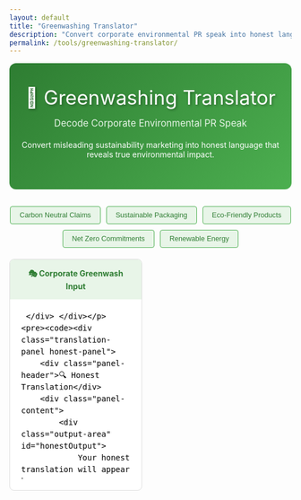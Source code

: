 ```yaml
---
layout: default
title: "Greenwashing Translator"
description: "Convert corporate environmental PR speak into honest language - decode the marketing lies behind sustainability reports"
permalink: /tools/greenwashing-translator/
---
```


<style>
.translator-header {
    background: linear-gradient(135deg, #2e7d32 0%, #4caf50 100%);
    color: #fff;
    padding: 40px 20px;
    border-radius: 12px;
    margin-bottom: 30px;
    text-align: center;
}

.translator-title {
    font-size: 2.5em;
    margin-bottom: 15px;
    text-shadow: 2px 2px 4px rgba(0,0,0,0.3);
}

.translator-subtitle {
    font-size: 1.2em;
    color: #e8f5e8;
    margin-bottom: 20px;
}

.translation-container {
    display: grid;
    grid-template-columns: 1fr 1fr;
    gap: 30px;
    margin-bottom: 30px;
}

.translation-panel {
    background: white;
    border-radius: 8px;
    border: 1px solid #ddd;
    overflow: hidden;
}

.panel-header {
    padding: 15px 20px;
    font-weight: bold;
    text-align: center;
}

.greenwash-panel .panel-header {
    background: #e8f5e8;
    color: #2e7d32;
}

.honest-panel .panel-header {
    background: #fff3e0;
    color: #e65100;
}

.panel-content {
    padding: 20px;
    height: 300px;
    overflow-y: auto;
}

.input-area {
    width: 100%;
    height: 100%;
    border: none;
    resize: none;
    font-size: 1em;
    line-height: 1.5;
    padding: 0;
    outline: none;
}

.output-area {
    background: #f8f9fa;
    border-radius: 4px;
    padding: 15px;
    height: 100%;
    font-size: 1em;
    line-height: 1.5;
}

.translate-button {
    text-align: center;
    margin: 20px 0;
}

.btn-translate {
    background: #4caf50;
    color: white;
    border: none;
    padding: 15px 30px;
    font-size: 1.1em;
    border-radius: 6px;
    cursor: pointer;
    transition: background-color 0.3s;
}

.btn-translate:hover {
    background: #45a049;
}

.btn-translate:disabled {
    background: #ccc;
    cursor: not-allowed;
}

.example-buttons {
    display: flex;
    gap: 10px;
    margin-bottom: 20px;
    flex-wrap: wrap;
    justify-content: center;
}

.example-btn {
    background: #e8f5e8;
    color: #2e7d32;
    border: 1px solid #4caf50;
    padding: 8px 16px;
    border-radius: 4px;
    cursor: pointer;
    font-size: 0.9em;
    transition: all 0.3s;
}

.example-btn:hover {
    background: #4caf50;
    color: white;
}

.premium-features {
    background: #fff3cd;
    border: 1px solid #ffeaa7;
    border-radius: 8px;
    padding: 20px;
    margin: 30px 0;
    position: relative;
}

.premium-lock-icon {
    position: absolute;
    top: -10px;
    right: 20px;
    background: #ffd700;
    color: #000;
    padding: 8px;
    border-radius: 50%;
    font-size: 1.2em;
}

.confidence-meter {
    margin: 20px 0;
    background: #f8f9fa;
    border-radius: 8px;
    padding: 15px;
}

.confidence-bar {
    width: 100%;
    height: 20px;
    background: #e0e0e0;
    border-radius: 10px;
    overflow: hidden;
    margin: 10px 0;
}

.confidence-fill {
    height: 100%;
    background: linear-gradient(90deg, #ff4444 0%, #ffaa00 50%, #44ff44 100%);
    transition: width 0.3s ease;
}

.analysis-tags {
    display: flex;
    flex-wrap: wrap;
    gap: 8px;
    margin-top: 15px;
}

.analysis-tag {
    background: #e3f2fd;
    color: #1976d2;
    padding: 4px 8px;
    border-radius: 12px;
    font-size: 0.8em;
    border: 1px solid #bbdefb;
}

.usage-limit {
    text-align: center;
    color: #666;
    font-size: 0.9em;
    margin: 10px 0;
}

@media (max-width: 768px) {
    .translation-container {
        grid-template-columns: 1fr;
        gap: 20px;
    }
    
    .example-buttons {
        justify-content: flex-start;
    }
}
</style>

<div class="translator-header">
    <div class="translator-title">🌱 Greenwashing Translator</div>
    <div class="translator-subtitle">Decode Corporate Environmental PR Speak</div>
    <p>Convert misleading sustainability marketing into honest language that reveals true environmental impact.</p>
</div>

<div class="example-buttons">
    <button class="example-btn" onclick="loadExample('carbon-neutral')">Carbon Neutral Claims</button>
    <button class="example-btn" onclick="loadExample('sustainable')">Sustainable Packaging</button>
    <button class="example-btn" onclick="loadExample('eco-friendly')">Eco-Friendly Products</button>
    <button class="example-btn" onclick="loadExample('net-zero')">Net Zero Commitments</button>
    <button class="example-btn" onclick="loadExample('renewable')">Renewable Energy</button>
</div>

<div class="translation-container">
    <div class="translation-panel greenwash-panel">
        <div class="panel-header">🎭 Corporate Greenwash Input</div>
        <div class="panel-content">
            <textarea 
                class="input-area" 
                id="greenwashInput"
                placeholder="Paste corporate environmental claims here...

Try something like:
'We are committed to becoming carbon neutral by 2050 through innovative sustainability initiatives and eco-friendly practices that will help us achieve net-zero emissions while continuing to provide environmentally conscious solutions for our customers.'"
            ></textarea>
        </div>
    </div>
    
    <div class="translation-panel honest-panel">
        <div class="panel-header">🔍 Honest Translation</div>
        <div class="panel-content">
            <div class="output-area" id="honestOutput">
                Your honest translation will appear here...
                
                The translator will:
                • Identify vague commitments
                • Expose missing timelines
                • Reveal lack of concrete actions
                • Highlight misleading language
                • Show what they're actually saying
            </div>
        </div>
    </div>
</div>

<div class="translate-button">
    <button class="btn-translate" id="translateBtn" onclick="translateGreenwash()">
        🔄 Translate to Honest Language
    </button>
    <div class="usage-limit" id="usageLimit">
        Free tier: 3 translations remaining today
    </div>
</div>

<div class="confidence-meter" id="confidenceMeter" style="display: none;">
    <strong>Translation Confidence:</strong>
    <div class="confidence-bar">
        <div class="confidence-fill" id="confidenceFill" style="width: 0%"></div>
    </div>
    <div id="confidenceText">Analyzing greenwashing patterns...</div>
    
    <div class="analysis-tags" id="analysisTags">
        <!-- Tags will be populated by JavaScript -->
    </div>
</div>

<div class="premium-features">
    <div class="premium-lock-icon">🔒</div>
    <h3>🌟 Premium Translator Features</h3>
    <div style="margin-bottom: 20px;">
        <strong>Unlock advanced greenwashing detection with Premium:</strong>
    </div>
    
    <div style="display: grid; grid-template-columns: repeat(auto-fit, minmax(250px, 1fr)); gap: 20px;">
        <div>
            <h4>📊 Advanced Analysis</h4>
            <ul>
                <li>Bulk document processing</li>
                <li>PDF/Word document upload</li>
                <li>Industry-specific dictionaries</li>
                <li>Greenwashing confidence scoring</li>
            </ul>
        </div>
        <div>
            <h4>🔍 Deep Detection</h4>
            <ul>
                <li>Source verification tools</li>
                <li>Claims fact-checking</li>
                <li>Historical company data</li>
                <li>Contradiction identification</li>
            </ul>
        </div>
        <div>
            <h4>📈 Professional Tools</h4>
            <ul>
                <li>API access for automation</li>
                <li>White-label versions</li>
                <li>Export to reports</li>
                <li>Team collaboration</li>
            </ul>
        </div>
    </div>
    
    <div style="text-align: center; margin-top: 20px;">
        <a href="/membership/" class="early-nav-link" style="background: #4caf50; color: white; padding: 12px 24px; text-decoration: none; border-radius: 4px; display: inline-block;">
            🚀 Upgrade to Premium - $19.99/month
        </a>
    </div>
</div>

<div class="early-section">
    <div class="early-section-header">🎓 How Greenwashing Translation Works</div>
    <div class="early-section-content">
        <h4>🔍 What We Detect:</h4>
        <div style="display: grid; grid-template-columns: repeat(auto-fit, minmax(250px, 1fr)); gap: 20px; margin: 20px 0;">
            <div>
                <strong>Vague Commitments:</strong>
                <ul>
                    <li>"Environmentally conscious"</li>
                    <li>"Sustainable practices"</li>
                    <li>"Eco-friendly solutions"</li>
                    <li>"Green initiatives"</li>
                </ul>
            </div>
            <div>
                <strong>Missing Details:</strong>
                <ul>
                    <li>No specific timelines</li>
                    <li>Undefined metrics</li>
                    <li>Absent baseline data</li>
                    <li>Vague methodologies</li>
                </ul>
            </div>
            <div>
                <strong>Misleading Claims:</strong>
                <ul>
                    <li>Cherry-picked data</li>
                    <li>Scope limitations</li>
                    <li>Offset dependencies</li>
                    <li>Future promises</li>
                </ul>
            </div>
        </div>
        
        <h4>📚 Common Greenwashing Patterns:</h4>
        <div style="background: #f8f9fa; padding: 15px; border-radius: 4px; margin: 20px 0;">
            <ul>
                <li><strong>"Carbon Neutral"</strong> → Often means buying cheap offsets instead of reducing emissions</li>
                <li><strong>"100% Recyclable"</strong> → Technically possible but not practically recycled</li>
                <li><strong>"Natural Ingredients"</strong> → Many natural substances are harmful; synthetic can be safer</li>
                <li><strong>"Sustainably Sourced"</strong> → Usually undefined criteria with no verification</li>
                <li><strong>"Eco-Friendly Packaging"</strong> → Minor improvements while ignoring major impacts</li>
                <li><strong>"Net Zero by 2050"</strong> → Distant promise with no interim targets or accountability</li>
            </ul>
        </div>
        
        <div style="background: #e3f2fd; border: 1px solid #bbdefb; padding: 15px; border-radius: 4px;">
            <strong>🎯 Educational Purpose:</strong> This tool helps consumers, investors, and activists recognize misleading environmental claims and demand genuine corporate accountability for climate action.
        </div>
    </div>
</div>

<script>
// Greenwashing Translator JavaScript
let dailyUsage = 0;
const maxFreeUsage = 3;

const greenwashExamples = {
    'carbon-neutral': `We are proud to announce our commitment to becoming carbon neutral by 2050 through innovative sustainability initiatives and partnerships with leading offset providers. Our eco-friendly approach includes exploring renewable energy options and implementing green practices across our operations.`,
    
    'sustainable': `Our new sustainable packaging is made from 30% recycled materials and is 100% recyclable, demonstrating our commitment to environmental stewardship and reducing our carbon footprint through innovative eco-solutions.`,
    
    'eco-friendly': `Our eco-friendly product line features natural ingredients and sustainable manufacturing processes, helping customers make environmentally conscious choices while maintaining the quality they expect from our brand.`,
    
    'net-zero': `We have set an ambitious goal to achieve net-zero emissions by 2050 through a comprehensive strategy that includes energy efficiency improvements, renewable energy adoption, and carbon offset investments.`,
    
    'renewable': `We're transitioning to 100% renewable energy across our facilities by investing in clean energy solutions and partnering with green energy providers to power our sustainable future.`
};

const translations = {
    'carbon-neutral': {
        honest: `We will keep polluting for 26 more years while buying cheap forest offsets that may not actually remove carbon. We haven't set interim targets and have no accountability measures if we fail to meet our distant promise.`,
        confidence: 87,
        tags: ['Distant Promise', 'No Interim Targets', 'Offset Dependency', 'Vague Implementation']
    },
    
    'sustainable': {
        honest: `We slightly improved one aspect of our packaging (30% recycled content) while ignoring that most recycling facilities can't actually process it. We're using this minor change to distract from our overall environmental impact.`,
        confidence: 92,
        tags: ['Cherry-Picking', 'Practical Recycling Gap', 'Scope Limitation', 'Distraction Tactic']
    },
    
    'eco-friendly': {
        honest: `We used the word "natural" which has no legal definition, and "sustainable" which we haven't defined. We're hoping consumers will assume our products are environmentally better without providing any evidence.`,
        confidence: 89,
        tags: ['Undefined Terms', 'Natural Fallacy', 'No Evidence', 'Consumer Deception']
    },
    
    'net-zero': {
        honest: `We made a promise for 26 years in the future with no binding commitments, specific plans, or accountability mechanisms. This allows us to appear climate-conscious while continuing business as usual.`,
        confidence: 94,
        tags: ['Distant Promise', 'No Accountability', 'Continuation of Status Quo', 'Public Relations']
    },
    
    'renewable': {
        honest: `We're buying renewable energy certificates (RECs) which don't guarantee actual clean energy use. This accounting trick lets us claim "100% renewable" while potentially using the same dirty electricity as before.`,
        confidence: 85,
        tags: ['Renewable Energy Certificates', 'Accounting Tricks', 'No Real Change', 'Misleading Claims']
    }
};

function loadExample(type) {
    const input = document.getElementById('greenwashInput');
    input.value = greenwashExamples[type];
    
    // Auto-translate the example
    setTimeout(() => {
        translateExample(type);
    }, 500);
}

function translateExample(type) {
    const output = document.getElementById('honestOutput');
    const confidenceMeter = document.getElementById('confidenceMeter');
    const confidenceFill = document.getElementById('confidenceFill');
    const confidenceText = document.getElementById('confidenceText');
    const analysisTags = document.getElementById('analysisTags');
    
    const translation = translations[type];
    
    // Show translation
    output.textContent = translation.honest;
    
    // Show confidence meter
    confidenceMeter.style.display = 'block';
    confidenceFill.style.width = translation.confidence + '%';
    confidenceText.textContent = `${translation.confidence}% confidence in greenwashing detection`;
    
    // Show analysis tags
    analysisTags.innerHTML = '';
    translation.tags.forEach(tag => {
        const tagElement = document.createElement('span');
        tagElement.className = 'analysis-tag';
        tagElement.textContent = tag;
        analysisTags.appendChild(tagElement);
    });
}

function translateGreenwash() {
    const input = document.getElementById('greenwashInput');
    const output = document.getElementById('honestOutput');
    const translateBtn = document.getElementById('translateBtn');
    const usageLimit = document.getElementById('usageLimit');
    
    if (dailyUsage >= maxFreeUsage) {
        alert('You have reached your daily limit of free translations. Upgrade to Premium for unlimited access!');
        return;
    }
    
    if (!input.value.trim()) {
        alert('Please enter some corporate environmental text to translate.');
        return;
    }
    
    // Disable button and show loading
    translateBtn.disabled = true;
    translateBtn.textContent = '🔄 Translating...';
    
    // Simulate API call delay
    setTimeout(() => {
        performTranslation(input.value);
        
        // Update usage
        dailyUsage++;
        const remaining = maxFreeUsage - dailyUsage;
        usageLimit.textContent = remaining > 0 
            ? `Free tier: ${remaining} translations remaining today`
            : 'Daily limit reached. Upgrade to Premium for unlimited translations.';
        
        // Re-enable button
        translateBtn.disabled = false;
        translateBtn.textContent = '🔄 Translate to Honest Language';
    }, 2000);
}

function performTranslation(text) {
    const output = document.getElementById('honestOutput');
    const confidenceMeter = document.getElementById('confidenceMeter');
    const confidenceFill = document.getElementById('confidenceFill');
    const confidenceText = document.getElementById('confidenceText');
    const analysisTags = document.getElementById('analysisTags');
    
    // Simple pattern-based translation (in real app, this would use AI/ML)
    let honestText = text;
    let detectedPatterns = [];
    let confidence = 70;
    
    // Replace common greenwashing terms
    const replacements = [
        {
            pattern: /carbon neutral|carbon negative/gi,
            replacement: 'offsetting emissions through questionable programs',
            tag: 'Offset Dependency'
        },
        {
            pattern: /sustainable|sustainability/gi,
            replacement: 'marginally less harmful',
            tag: 'Vague Claims'
        },
        {
            pattern: /eco-friendly|environmentally friendly/gi,
            replacement: 'slightly less bad for environment',
            tag: 'Undefined Benefits'
        },
        {
            pattern: /100% recyclable/gi,
            replacement: 'technically recyclable but probably not actually recycled',
            tag: 'Practical Gap'
        },
        {
            pattern: /natural ingredients/gi,
            replacement: 'ingredients from nature (which doesn\'t mean safer)',
            tag: 'Natural Fallacy'
        },
        {
            pattern: /by 2050|by 2040/gi,
            replacement: 'in the distant future when current executives will be retired',
            tag: 'Distant Promise'
        },
        {
            pattern: /net zero|net-zero/gi,
            replacement: 'continue polluting while buying offsets',
            tag: 'Offset Strategy'
        },
        {
            pattern: /green practices|green initiatives/gi,
            replacement: 'unspecified minor changes',
            tag: 'Vague Implementation'
        }
    ];
    
    replacements.forEach(item => {
        if (item.pattern.test(text)) {
            honestText = honestText.replace(item.pattern, item.replacement);
            detectedPatterns.push(item.tag);
            confidence += 5;
        }
    });
    
    // Add contextual analysis
    if (text.includes('commitment') || text.includes('goal')) {
        honestText += '\n\nNote: This appears to be a non-binding commitment with no accountability measures.';
        detectedPatterns.push('Non-binding Commitment');
        confidence += 10;
    }
    
    if (!text.match(/\d+%/) && !text.match(/\d+ tons?/)) {
        honestText += '\n\nRed flag: No specific metrics or data provided to verify claims.';
        detectedPatterns.push('No Metrics');
        confidence += 15;
    }
    
    // Ensure confidence doesn't exceed 100
    confidence = Math.min(confidence, 100);
    
    // Display results
    output.textContent = honestText;
    
    // Show confidence meter
    confidenceMeter.style.display = 'block';
    confidenceFill.style.width = confidence + '%';
    confidenceText.textContent = `${confidence}% confidence in greenwashing detection`;
    
    // Show detected patterns
    analysisTags.innerHTML = '';
    [...new Set(detectedPatterns)].forEach(pattern => {
        const tagElement = document.createElement('span');
        tagElement.className = 'analysis-tag';
        tagElement.textContent = pattern;
        analysisTags.appendChild(tagElement);
    });
}

// Social sharing
function shareTranslation() {
    const text = "I just used the Greenwashing Translator to decode corporate environmental BS! Check out what companies are really saying: #Greenwashing #CorporateAccountability";
    const url = window.location.href;
    
    if (navigator.share) {
        navigator.share({
            title: 'Greenwashing Translator',
            text: text,
            url: url
        });
    } else {
        const twitterUrl = `https://twitter.com/intent/tweet?text=${encodeURIComponent(text)}&url=${encodeURIComponent(url)}`;
        window.open(twitterUrl, '_blank');
    }
}

// Initialize usage tracking from localStorage
document.addEventListener('DOMContentLoaded', function() {
    const today = new Date().toDateString();
    const storedDate = localStorage.getItem('greenwash_date');
    const storedUsage = localStorage.getItem('greenwash_usage');
    
    if (storedDate === today && storedUsage) {
        dailyUsage = parseInt(storedUsage);
        const remaining = maxFreeUsage - dailyUsage;
        const usageLimit = document.getElementById('usageLimit');
        usageLimit.textContent = remaining > 0 
            ? `Free tier: ${remaining} translations remaining today`
            : 'Daily limit reached. Upgrade to Premium for unlimited translations.';
    } else {
        // Reset for new day
        localStorage.setItem('greenwash_date', today);
        localStorage.setItem('greenwash_usage', '0');
    }
});

// Save usage to localStorage
function saveUsage() {
    const today = new Date().toDateString();
    localStorage.setItem('greenwash_date', today);
    localStorage.setItem('greenwash_usage', dailyUsage.toString());
}

// Update saveUsage call in translateGreenwash function
const originalTranslateGreenwash = translateGreenwash;
translateGreenwash = function() {
    originalTranslateGreenwash();
    saveUsage();
};
</script>

<div style="text-align: center; margin: 40px 0;">
    <button onclick="shareTranslation()" class="early-nav-link" style="background: #1da1f2; color: white; padding: 12px 24px; border: none; border-radius: 4px; cursor: pointer;">
        🐦 Share Translation Results
    </button>
</div>